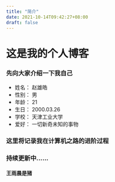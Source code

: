 ```yaml
---
title: "简介"
date: 2021-10-14T09:42:27+08:00
draft: false
---
```

# 这是我的个人博客

### 先向大家介绍一下我自己
* 姓名：  赵雄皓
* 性别：   男
* 年龄：   21
* 生日：  2000.03.26
* 学校：  天津工业大学
* 爱好：  一切新奇未知的事物
  
### 这里将记录我在计算机之路的进阶过程




### 持续更新中......

#### 王雨晨是猪